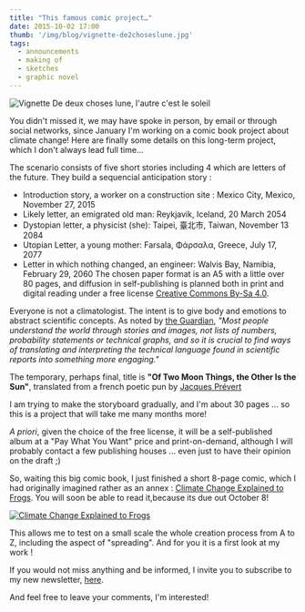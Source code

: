```yaml
---
title: "This famous comic project…"
date: 2015-10-02 17:00
thumb: '/img/blog/vignette-de2choseslune.jpg'
tags:
  - announcements
  - making of
  - sketches
  - graphic novel
---
```


![Vignette De deux choses lune, l'autre c'est le soleil](/img/blog/vignette-de2choseslune.jpg)

You didn't missed it, we may have spoke in person, by email or through social networks, since January I'm working on a comic book project about climate change!
Here are finally some details on this long-term project, which I don't always lead full time...

The scenario consists of five short stories including 4 which are letters of the future. They build a sequencial anticipation story :
- Introduction story, a worker on a construction site : Mexico City, Mexico, November 27, 2015
- Likely letter, an emigrated old man: Reykjavik, Iceland, 20 March 2054
- Dystopian letter, a physicist (she): Taipei, 臺北市, Taiwan, November 13 2084
- Utopian Letter, a young mother: Farsala, Φάρσαλα, Greece, July 17, 2077
- Letter in which nothing changed, an engineer: Walvis Bay, Namibia, February 29, 2060
The chosen paper format is an A5 with a little over 80 pages, and diffusion in self-publishing is planned both in print and digital reading under a free license [Creative Commons By-Sa 4.0](https://creativecommons.org/licenses/by-sa/4.0/).

Everyone is not a climatologist. The intent is to give body and emotions to abstract scientific concepts. As noted by [the  Guardian](http://www.theguardian.com/sustainable-business/2015/jul/06/12-tools-for-communicating-climate-change-more-effectively), *"Most people understand the world through stories and images, not lists of numbers, probability statements or technical graphs, and so it is crucial to find ways of translating and interpreting the technical language found in scientific reports into something more engaging."*


The temporary, perhaps final, title is **"Of Two Moon Things, the Other Is the Sun"**, translated from a french poetic pun by [Jacques Prévert](https://en.wikipedia.org/wiki/Jacques_Pr%C3%A9vert)

I am trying to make the storyboard gradually, and I'm about 30 pages ... so this is a project that will take me many months more!

*A priori*, given the choice of the free license, it will be a self-published album at a "Pay What You Want" price and print-on-demand, although I will probably contact a few publishing houses ... even just to have their opinion on the draft ;)

So, waiting this big comic book, I just finished a short 8-page comic, which I had originally imagined rather as an annex : [Climate Change Explained to Frogs](https://gumroad.com/l/ClimateFrog). You will soon be able to read it,because its due out October 8!

[![Climate Change Explained to Frogs](/img/blog/climate-change-explained-to-frogs.jpg)](https://gumroad.com/l/ClimateFrog)

This allows me to test on a small scale the whole creation process from A to Z, including the aspect of "spreading". And for you it is a first look at my work !

If you would not miss anything and be informed, I invite you to subscribe to my new newsletter, [here](https://gumroad.com/nylnook/follow).

And feel free to leave your comments, I'm interested!
